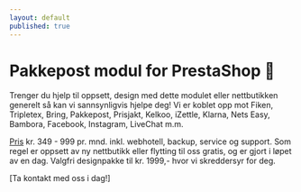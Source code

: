 ```yaml
---
layout: default
published: true
---
```


# Pakkepost modul for PrestaShop 🚀

Trenger du hjelp til oppsett, design med dette modulet eller nettbutikken generelt så kan vi sannsynligvis hjelpe deg! Vi er koblet opp mot Fiken, Tripletex, Bring, Pakkepost, Prisjakt, Kelkoo, iZettle, Klarna, Nets Easy, Bambora, Facebook, Instagram, LiveChat m.m.

[Pris] kr. 349 - 999 pr. mnd. inkl. webhotell, backup, service og support. Som regel er oppsett av ny nettbutikk eller flytting til oss gratis, og er gjort i løpet av en dag. Valgfri designpakke til kr. 1999,- hvor vi skreddersyr for deg.

[Ta kontakt med oss i dag!]

[KomplettNettbutikk]: https://www.komplettnettbutikk.no
[Ta kontakt med oss i dag]:  https://www.komplettnettbutikk.no/#kontakt
[Pris]: https://www.komplettnettbutikk.no/priser-for-nokkelferdig-nettbutik/
